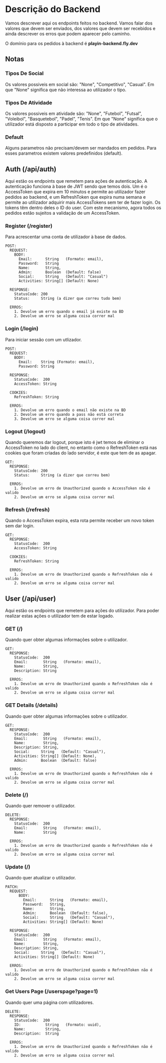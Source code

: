 # Descrição do Backend

Vamos descrever aqui os endpoints feitos no backend. Vamos falar dos valores que devem ser enviados, dos valores que devem ser recebidos e ainda descrever os erros que podem aparecer pelo caminho.

O domínio para os pedidos à backend é **playin-backend.fly.dev**

## Notas

### Tipos De Social

Os valores possiveis em social são: "None", "Competitivo", "Casual". Em que "None" significa que não interessa ao utilizador o tipo.

### Tipos De Atividade

Os valores possiveis em atividade são: "None", "Futebol", "Futsal", "Voleibol", "Basquetebol", "Padel", "Tenis". Em que "None" significa que o utilizador está disposto a participar em todo o tipo de atividades.

### Default

Alguns parametros não precisam/devem ser mandados em pedidos. Para esses parametros existem valores predefinidos (default).

## Auth (/api/auth)

Aqui estão os endpoints que remetem para ações de autenticação. A autenticação funciona à base de JWT sendo que temos dois. Um é o AccessToken que expira em 10 minutos e permite ao utilizador fazer pedidos ao backend, e um RefreshToken que expira numa semana e permite ao utilizador adquirir mais AccessTokens sem ter de fazer login. Os tokens têm dentro deles o ID do user. Com este mecanismo, agora todos os pedidos estão sujeitos a validação de um AccessToken.

### Register (/register)

Para acrescentar uma conta de utilizador à base de dados.

```
POST:
  REQUEST:
    BODY:
      Email:      String   (Formato: email),
      Password:   String
      Name:       String,
      Admin:      Boolean  (Default: false)
      Social:     String   (Default: "Casual")
      Activities: String[] (Default: None)

  RESPONSE:
    StatusCode: 200
    Status:     String (a dizer que correu tudo bem)

  ERROS:
    1. Devolve um erro quando o email já existe na BD
    2. Devolve um erro se alguma coisa correr mal
```

### Login (/login)

Para iniciar sessão com um utlizador.

```
POST:
  REQUEST:
    BODY:
      Email:    String (Formato: email),
      Password: String

  RESPONSE:
    StatusCode:  200
    AccessToken: String

  COOKIES:
    RefreshToken: String

  ERROS:
    1. Devolve um erro quando o email não existe na BD
    2. Devolve um erro quando a pass não está correta
    3. Devolve um erro se alguma coisa correr mal
```

### Logout (/logout)

Quando queremos dar logout, porque isto é jwt temos de eliminar o AccessToken no lado do client, no entanto como o RefreshToken está nas cookies que foram criadas do lado servidor, é este que tem de as apagar.

```
GET:
  RESPONSE:
    StatusCode: 200
    Status:     String (a dizer que correu bem)

  ERROS:
    1. Devolve um erro de Unauthorized quando o AccessToken não é valido
    2. Devolve um erro se alguma coisa correr mal
```

### Refresh (/refresh)

Quando o AccessToken expira, esta rota permite receber um novo token sem dar login.

```
GET:
  RESPONSE:
    StatusCode:  200
    AccessToken: String

  COOKIES:
    RefreshToken: String

  ERROS:
    1. Devolve um erro de Unauthorized quando o RefreshToken não é valido
    2. Devolve um erro se alguma coisa correr mal

```

## User (/api/user)

Aqui estão os endpoints que remetem para ações do utilizador. Para poder realizar estas ações o utilizador tem de estar logado.

### GET (/)

Quando quer obter algumas informações sobre o utilizador.

```
GET:
  RESPONSE:
    StatusCode:  200
    Email:       String   (Formato: email),
    Name:        String,
    Description: String

  ERROS:
    1. Devolve um erro de Unauthorized quando o RefreshToken não é valido
    2. Devolve um erro se alguma coisa correr mal

```

### GET Details (/details)

Quando quer obter algumas informações sobre o utilizador.

```
GET:
  RESPONSE:
    StatusCode:  200
    Email:       String   (Formato: email),
    Name:        String,
    Description: String,
    Social:     String   (Default: "Casual"),
    Activities: String[] (Default: None),
    Admin:      Boolean  (Default: false)

  ERROS:
    1. Devolve um erro de Unauthorized quando o RefreshToken não é valido
    2. Devolve um erro se alguma coisa correr mal

```

### Delete (/)

Quando quer remover o utilizador.

```
DELETE:
  RESPONSE:
    StatusCode:  200
    Email:       String   (Formato: email),
    Name:        String

  ERROS:
    1. Devolve um erro de Unauthorized quando o RefreshToken não é valido
    2. Devolve um erro se alguma coisa correr mal

```

### Update (/)

Quando quer atualizar o utilizador.

```
PATCH:
  REQUEST:
      BODY:
        Email:      String   (Formato: email),
        Password:   String,
        Name:       String,
        Admin:      Boolean  (Default: false),
        Social:     String   (Default: "Casual"),
        Activities: String[] (Default: None)

  RESPONSE:
    StatusCode:  200
    Email:       String   (Formato: email),
    Name:        String,
    Description: String,
    Social:     String   (Default: "Casual"),
    Activities: String[] (Default: None)

  ERROS:
    1. Devolve um erro de Unauthorized quando o RefreshToken não é valido
    2. Devolve um erro se alguma coisa correr mal

```

### Get Users Page (/userspage?page=1)

Quando quer uma página com utilizadores.

```
DELETE:
  RESPONSE:
    StatusCode:  200
    ID:           String   (Formato: uuid),
    Name:         String,
    Description:  String

  ERROS:
    1. Devolve um erro de Unauthorized quando o RefreshToken não é valido
    2. Devolve um erro se alguma coisa correr mal

```
